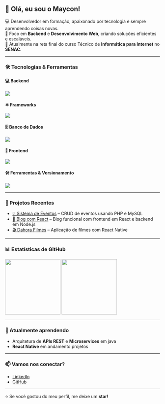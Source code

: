 ## 👋 Olá, eu sou o Maycon!

💻 Desenvolvedor em formação, apaixonado por tecnologia e sempre aprendendo coisas novas.  
🚀 Foco em **Backend** e **Desenvolvimento Web**, criando soluções eficientes e escaláveis.  
📖 Atualmente na reta final do curso Técnico de **Informática para Internet** no **SENAC**.  

---

### 🛠️ Tecnologias & Ferramentas

#### 💻 Backend
<p align="left">
  <img src="https://skillicons.dev/icons?i=java,php,python,nodejs" />
</p>

#### ⚛️ Frameworks
<p align="left">
  <img src="https://skillicons.dev/icons?i=spring,react,nextjs" />
</p>

#### 🗄️ Banco de Dados
<p align="left">
  <img src="https://skillicons.dev/icons?i=mysql,supabase,hibernate,postgresql" />
</p>

#### 🎨 Frontend
<p align="left">
  <img src="https://skillicons.dev/icons?i=html,css,js,ts" />
</p>

#### 🛠️ Ferramentas & Versionamento
<p align="left">
  <img src="https://skillicons.dev/icons?i=git,vscode,eclipse,inteliJ" />
</p>

---

### 📂 Projetos Recentes
- [💡 Sistema de Eventos](https://github.com/mayconr4/eventos) – CRUD de eventos usando PHP e MySQL  
- [📝 Blog com React](https://github.com/mayconr4/blog-react) – Blog funcional com frontend em React e backend em Node.js  
- [🎬 Dahora Filmes](https://github.com/mayconr4/dahora-filmes) – Aplicação de filmes com React Native  

---

### 📊 Estatísticas de GitHub

<p align="left">
  <img height="180em" src="https://github-readme-stats.vercel.app/api?username=mayconr4&show_icons=true&theme=tokyonight&count_private=true" />
  <img height="180em" src="https://github-readme-stats.vercel.app/api/top-langs/?username=mayconr4&layout=compact&theme=tokyonight" />
</p>

---

### 🌱 Atualmente aprendendo
- Arquitetura de **APIs REST** e **Microservices** em java   
- **React Native** em andamento projetos
---

### 📫 Vamos nos conectar?
- [LinkedIn](https://www.linkedin.com/in/mayconr4)  
- [GitHub](https://github.com/mayconr4)  

---

⭐ Se você gostou do meu perfil, me deixe um **star!**  
